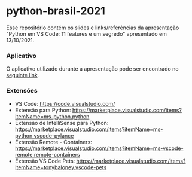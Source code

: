 # python-brasil-2021
Esse repositório contém os slides e links/referências da apresentação "Python em VS Code: 11 features e um segredo" apresentado em 13/10/2021.

### Aplicativo
O aplicativo utilizado durante a apresentação pode ser encontrado no [seguinte link](https://github.com/luabud/pvscc-logo/tree/pythonbrasil2021).

### Extensões 

- VS Code: https://code.visualstudio.com/
- Extensão para Python: https://marketplace.visualstudio.com/items?itemName=ms-python.python
- Extensão de IntelliSense para Python: https://marketplace.visualstudio.com/items?itemName=ms-python.vscode-pylance
- Extensão Remote - Containers: https://marketplace.visualstudio.com/items?itemName=ms-vscode-remote.remote-containers  
- Extensão VS Code Pets: https://marketplace.visualstudio.com/items?itemName=tonybaloney.vscode-pets


